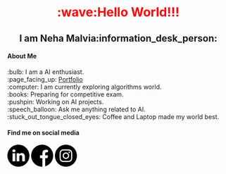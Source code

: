 <h1 align="center" style="color:red">:wave:Hello World!!!</h1>
<h2 align="center">I am Neha Malvia:information_desk_person:</h2>

<h4>About Me</h4>
:bulb: I am a AI enthusiast.
<br>
:page_facing_up: <a href="https://nehasm.github.io/">Portfolio</a>
<br>
:computer: I am currently exploring algorithms world.
<br>
:books: Preparing for competitive exam.
<br>
:pushpin: Working on AI projects.
<br>
:speech_balloon: Ask me anything related to AI.
<br>
:stuck_out_tongue_closed_eyes: Coffee and Laptop made my world best. 

<h4>Find me on social media</h4>
<a href="https://www.linkedin.com/in/neha-malvia-ab763318a/" align="center"><img src="https://github.com/nehasm/nehasm/blob/master/socialmedia/linkedin.svg" width="50" height="50"></a>
<a href="https://www.facebook.com/people/Neha-Malvia/100022612763711" align="center"><img src="https://github.com/nehasm/nehasm/blob/master/socialmedia/facebook.svg" width="50" height="50"></a>
<a href="https://www.instagram.com/nehamalviaa/" align="center"><img src="https://github.com/nehasm/nehasm/blob/master/socialmedia/instagram.svg" width="50" height="50"></a>
